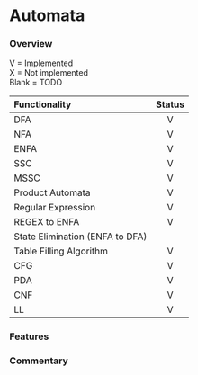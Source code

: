 # Automata

### Overview
V = Implemented   
X = Not implemented  
Blank = TODO  


| Functionality                   | Status |
|:--------------------------------|:------:|
| DFA                             |   V    |
| NFA                             |   V    |
| ENFA                            |   V    |
| SSC                             |   V    |
| MSSC                            |   V    |
| Product Automata                |   V    |
| Regular Expression              |   V    |
| REGEX to ENFA                   |   V    |
| State Elimination (ENFA to DFA) |        |
| Table Filling Algorithm         |   V    |
| CFG                             |   V    |
| PDA                             |   V    |
| CNF                             |   V    |
| LL                              |   V    |

### Features



### Commentary
